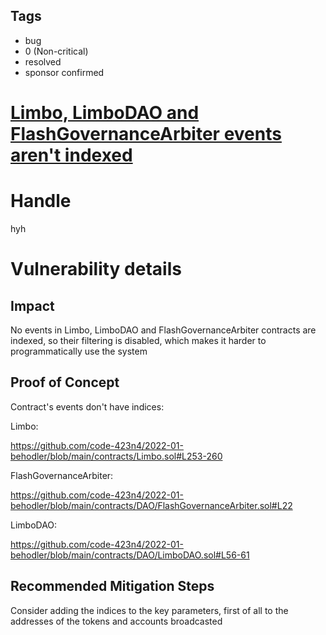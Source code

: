 ## Tags

- bug
- 0 (Non-critical)
- resolved
- sponsor confirmed

# [Limbo, LimboDAO and FlashGovernanceArbiter events aren't indexed](https://github.com/code-423n4/2022-01-behodler-findings/issues/249) 

# Handle

hyh


# Vulnerability details

## Impact

No events in Limbo, LimboDAO and FlashGovernanceArbiter contracts are indexed, so their filtering is disabled, which makes it harder to programmatically use the system

## Proof of Concept

Contract's events don't have indices:

Limbo:

https://github.com/code-423n4/2022-01-behodler/blob/main/contracts/Limbo.sol#L253-260

FlashGovernanceArbiter:

https://github.com/code-423n4/2022-01-behodler/blob/main/contracts/DAO/FlashGovernanceArbiter.sol#L22

LimboDAO:

https://github.com/code-423n4/2022-01-behodler/blob/main/contracts/DAO/LimboDAO.sol#L56-61

## Recommended Mitigation Steps

Consider adding the indices to the key parameters, first of all to the addresses of the tokens and accounts broadcasted


